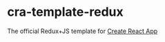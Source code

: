 # cra-template-redux

The official Redux+JS template for [Create React App](https://github.com/facebook/create-react-app)